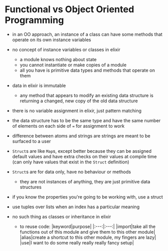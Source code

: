 # Functional vs Object Oriented Programming

- in an OO approach, an instance of a class can have some methods that operate on its own instance variables

- no concept of instance variables or classes in elixir
  - a module knows nothing about state
  - you cannot instantiate or make copies of a module
  - all you have is primitive data types and methods that operate on them

- data in elixir is immutable
  - any method that appears to modify an existing data structure is returning a changed, new copy of the old data structure

- there is no variable assignment in elixir, just pattern matching
- the data structure has to be the same type and have the same number of elements on each side of `=` for assignment to work

- difference between atoms and strings are strings are meant to be surfaced to a user

- `Struct`s are like `Map`s, except better because they can be assigned default values and have extra checks on their values at compile time (can only have values that exist in the `Struct` definition)
- `Struct`s are for data only, have no behaviour or methods
  - they are not instances of anything, they are just primitive data structures
- if you know the properties you're going to be working with, use a struct

- use tuples over lists when an index has a particular meaning

- no such thing as classes or inheritance in elixir
  - to reuse code:
  |keyword|purpose|
  |:---:|:---:|
  |import|take all the functions out of this module and give them to this other module|
  |alias|create a shortcut to this other module, my fingers are lazy|
  |use|I want to do some really really really fancy setup|
